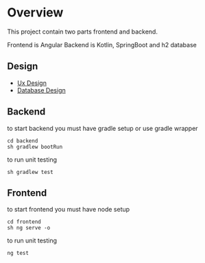 # Overview

This project contain two parts frontend and backend.

Frontend is Angular
Backend is Kotlin, SpringBoot and h2 database

## Design

- [Ux Design](https://www.figma.com/file/Hw3dRczjuq8sXkGAZ1StW9/Untitled?node-id=0%3A1)
- [Database Design](https://viewer.diagrams.net/?highlight=0000ff&edit=_blank&layers=1&nav=1&title=Championship%20Database.drawio#R7Ztdb5s8FMc%2FTS43BQh5uVzSdJPWSlVTad1V5YIDlhyMjNOGfvrZYPMSN3vIAw1uFimq8LEx%2BPyPf3YPMHAWm913CuLwlvgQD%2Byhvxs4VwPbno3G%2FK8wpLnBdezcEFDk5yarNKzQG5TGobRukQ%2BTWkNGCGYorhs9EkXQYzUboJS81putCa5fNQYB1AwrD2Dd%2Bgv5LMytU3tS2n9AFITqytZ4ltdsgGosR5KEwCevFZOzHDgLSgjLjza7BcTCd8ov%2BXnXB2qLG6MwYk1O%2BPH2uESzOxusyfNqndpvD87qixTjBeCtHPAdoAx5KAa81%2Fy%2BWaqcwYcQi0MGnoVpnjDeWGrmDLmBq8AAiiDlBisrYwziBGXNc0uIsH8DUrJlqiNVmq%2FRDvr3uWSiLVfvhncmiqLzNe98JW9GVAOMgogfe9wB4opzChN%2BLzcgYbKF7iLptRdIGdxVTNJl3yHZQEZT3kTVzqR8Mn4tR5Zfy2iwptIWViNBNQQyAoOi71IkfiB1OkIzR9PsoFCxEBPgez4zQBRkmtUlEX71KYkfAA0gk4aYIOHR5Qt3W%2BF8hPGCYCKUjUgkemIklpUYrtW5z4QxslECSncUnWaucOf8x52zGH51By6%2F3QUvW2WZ%2F0RzyhYkShjl8ST6gFzWVyikfUfWv8b2f2sttW0q7YcpO9Jn48%2FjtM0gCEptj5ZtuCfb%2FqQj3J1rnHEsRL4Po%2BZ6OI31qAjgnNL%2FruZ%2F3rxf%2FyvI5W3nSQw8FAU3%2BZnjPYHcUwm0Ozxh3FMKNv4UKNzX9BOgcNw3Cictle18IkIfqf5acnDcWIy%2BODjVnB%2BBDTSdhCeRxBTyTfSd%2BwV9naBv1jv62m7wDWbfpLkcfcFvou%2FCfYghg8ZvBU%2BjiykEtPVV6hYwLzyo0j%2BUtRi5%2FzNrYbsfJtfsUyxYBqQtpo3VNiVvoTo%2B08RFEbrmLlqOpSnwT6UujpDIlPVLPQgxHIgG7OCPBmLv2QtH38Jf9w3E7jbxReQazEN9Ex%2BXD7aeLNPReBp1jEGhnni%2FoLAbFPaezXD0HP05odBtLEhvKNRT6VUU9p1b%2BlAUNlfHGBTqWY0LCrtBoWX3zsK2ORCTSdhcj75IONLTFLVN4ROFyRYffu3pDIDYXCRTgDjSMxsXIHYERLdvII7a5kAMBuKoeda%2BNyDqaYra1vD8gXiESKYA0dVXsQsQOwLitG8gum1XO4OBWASuuUB09fUooGQbnzEBj1DFFAKO2%2F4bdSHgIQIW39309%2FZT2%2BXNYAIWgWsuASf6AsQBGPlPHibJWb8CdYQ4poBw0uC5CfQDqB6ycwcglt5DDBgi0bKsyR%2FF569EWXzE85BtsIx3GPnfxId0vLi856I9kFsQpVkFH8OjmiSi8FsUvrqqeLWrVl6lsqTroT7sUwg%2BNF71aEuMqenssYbvfZyljDTzxQus3cd7Oslr3AmGVyJAvTenNpCTPakTsqUelGeVamsduSo3pTi8HzO5b7SOsrApBt4ikhp8SdFtJL1BSiqh5F8jXLTbIfZYOa6EFS%2BVUSUKaTXEugzGXLm%2FBWPToHUNC9rRXqw5%2B7HWf9DyYvlhbN68%2FLrYWf4B)

## Backend

to start backend you must have gradle setup or use gradle wrapper

```
cd backend
sh gradlew bootRun
```

to run unit testing

```
sh gradlew test
```

## Frontend

to start frontend you must have node setup

```
cd frontend
sh ng serve -o
```

to run unit testing

```
ng test
```
